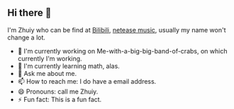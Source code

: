 ## Hi there 👋

I'm Zhuiy who can be find at [Bilibili](https://space.bilibili.com/492975677?spm_id_from=333.1007.0.0 'for fun videos'), [netease music](https://music.163.com/#/user/home?id=411311771 'for music'), usually my name won't change a lot.

- 🔭 I'm currently working on Me-with-a-big-big-band-of-crabs, on which currently I'm working.
- 🌱 I'm currently learning math, alas.
- 💬 Ask me about me.
- 📫 How to reach me: I do have a email address. 
- 😄 Pronouns: call me Zhuiy.
- ⚡ Fun fact: This is a fun fact.
